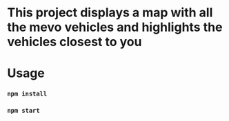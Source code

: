 # This project displays a map with all the mevo vehicles and highlights the vehicles closest to you  

# Usage

###  `npm install`
### `npm start`


